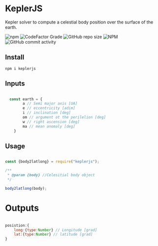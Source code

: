 # KeplerJS
Kepler solver to compute a celestial body position over the surface of the earth.


![npm](https://img.shields.io/npm/dw/keplerjs?logo=NPM) ![CodeFactor Grade](https://img.shields.io/codefactor/grade/github/gagocarrilloedgar/keplerjs?logo=codefactor) ![GitHub repo size](https://img.shields.io/github/repo-size/gagocarrilloedgar/keplerjs?logo=github) ![NPM](https://img.shields.io/npm/l/keplerjs) ![GitHub commit activity](https://img.shields.io/github/commit-activity/m/gagocarrilloedgar/keplerjs?logo=github)

## Install

```shell
npm i keplerjs

```

## Inputs

```javascript

  const earth = {
        a // Semi major axis [UA]
        e // eccentricity [adim]
        i // inclination [deg]
        om // argument ot the perilelion [deg]
        w // right ascension [deg]
        ma // mean anomaly [deg]
    }

```

## Usage

```javascript

const {body2latlong} = require("keplerjs");

/**
 * @param {body} //Celesitial body object
 */

body2latlong(body);

```

# Outputs

```javascript

posistion:{
    long:{type:Number} // Longitude [grad]
    lat:{type:Number} // latitude [grad]
}

```







